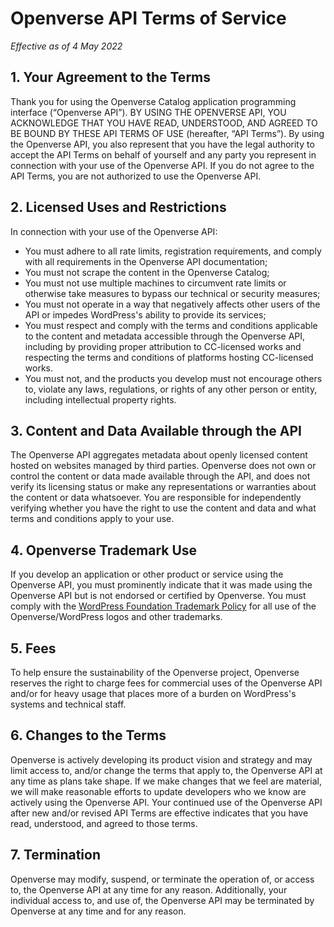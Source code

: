 # Openverse API Terms of Service

_Effective as of 4 May 2022_

## 1. Your Agreement to the Terms

Thank you for using the Openverse Catalog application programming interface (“Openverse API”).
BY USING THE OPENVERSE API, YOU ACKNOWLEDGE THAT YOU HAVE READ, UNDERSTOOD, AND AGREED TO BE BOUND BY THESE API TERMS OF USE (hereafter, “API Terms”).
By using the Openverse API, you also represent that you have the legal authority to accept the API Terms on behalf of yourself and any party you represent in connection with your use of the Openverse API.
If you do not agree to the API Terms, you are not authorized to use the Openverse API.

## 2. Licensed Uses and Restrictions

In connection with your use of the Openverse API:

  - You must adhere to all rate limits, registration requirements, and comply with all requirements in the Openverse API documentation;
  - You must not scrape the content in the Openverse Catalog;
  - You must not use multiple machines to circumvent rate limits or otherwise take measures to bypass our technical or security measures;
  - You must not operate in a way that negatively affects other users of the API or impedes WordPress's ability to provide its services;
  - You must respect and comply with the terms and conditions applicable to the content and metadata accessible through the Openverse API, including by providing proper attribution to CC-licensed works and respecting the terms and conditions of platforms hosting CC-licensed works.
  - You must not, and the products you develop must not encourage others to, violate any laws, regulations, or rights of any other person or entity, including intellectual property rights.

## 3. Content and Data Available through the API

The Openverse API aggregates metadata about openly licensed content hosted on websites managed by third parties.
Openverse does not own or control the content or data made available through the API, and does not verify its licensing status or make any representations or warranties about the content or data whatsoever.
You are responsible for independently verifying whether you have the right to use the content and data and what terms and conditions apply to your use.

## 4. Openverse Trademark Use

If you develop an application or other product or service using the Openverse API, you must prominently indicate that it was made using the Openverse API but is not endorsed or certified by Openverse.
You must comply with the [WordPress Foundation Trademark Policy](https://wordpressfoundation.org/trademark-policy/) for all use of the Openverse/WordPress logos and other trademarks.

## 5. Fees

To help ensure the sustainability of the Openverse project, Openverse reserves the right to charge fees for commercial uses of the Openverse API and/or for heavy usage that places more of a burden on WordPress's systems and technical staff.

## 6. Changes to the Terms

Openverse is actively developing its product vision and strategy and may limit access to, and/or change the terms that apply to, the Openverse API at any time as plans take shape.
If we make changes that we feel are material, we will make reasonable efforts to update developers who we know are actively using the Openverse API.
Your continued use of the Openverse API after new and/or revised API Terms are effective indicates that you have read, understood, and agreed to those terms.

## 7. Termination

Openverse may modify, suspend, or terminate the operation of, or access to, the Openverse API at any time for any reason.
Additionally, your individual access to, and use of, the Openverse API may be terminated by Openverse at any time and for any reason.

